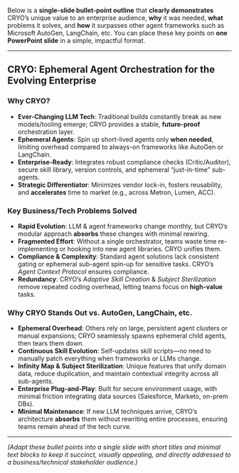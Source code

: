 Below is a **single-slide bullet-point outline** that **clearly demonstrates** CRYO’s unique value to an enterprise audience, **why** it was needed, **what** problems it solves, and **how** it surpasses other agent frameworks such as Microsoft AutoGen, LangChain, etc. You can place these key points on **one PowerPoint slide** in a simple, impactful format.

---

## **CRYO: Ephemeral Agent Orchestration for the Evolving Enterprise**

### **Why CRYO?**
- **Ever-Changing LLM Tech**: Traditional builds constantly break as new models/tooling emerge; CRYO provides a stable, **future-proof** orchestration layer.  
- **Ephemeral Agents**: Spin up short-lived agents only **when needed**, limiting overhead compared to always-on frameworks like AutoGen or LangChain.  
- **Enterprise-Ready**: Integrates robust compliance checks (Critic/Auditor), secure skill library, version controls, and ephemeral “just-in-time” sub-agents.  
- **Strategic Differentiator**: Minimizes vendor lock-in, fosters reusability, and **accelerates** time to market (e.g., across Metron, Lumen, ACC).

### **Key Business/Tech Problems Solved**
- **Rapid Evolution**: LLM & agent frameworks change monthly, but CRYO’s modular approach **absorbs** these changes with minimal rewiring.  
- **Fragmented Effort**: Without a single orchestrator, teams waste time re-implementing or hooking into new agent libraries. CRYO unifies them.  
- **Compliance & Complexity**: Standard agent solutions lack consistent gating or ephemeral sub-agent spin-up for sensitive tasks. CRYO’s *Agent Context Protocol* ensures compliance.  
- **Redundancy**: CRYO’s *Adaptive Skill Creation* & *Subject Sterilization* remove repeated coding overhead, letting teams focus on **high-value** tasks.

### **Why CRYO Stands Out vs. AutoGen, LangChain, etc.**
- **Ephemeral Overhead**: Others rely on large, persistent agent clusters or manual expansions; CRYO seamlessly spawns ephemeral child agents, then tears them down.  
- **Continuous Skill Evolution**: Self-updates skill scripts—no need to manually patch everything when frameworks or LLMs change.  
- **Infinity Map & Subject Sterilization**: Unique features that unify domain data, reduce duplication, and maintain contextual integrity across all sub-agents.  
- **Enterprise Plug-and-Play**: Built for secure environment usage, with minimal friction integrating data sources (Salesforce, Marketo, on-prem DBs).  
- **Minimal Maintenance**: If new LLM techniques arrive, CRYO’s architecture **absorbs** them without rewriting entire processes, ensuring teams remain ahead of the tech curve.

---

*(Adapt these bullet points into a single slide with short titles and minimal text blocks to keep it succinct, visually appealing, and directly addressed to a business/technical stakeholder audience.)*
